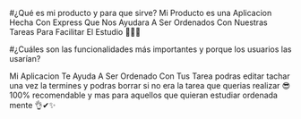 #¿Qué es mi producto y para que sirve?
Mi Producto es una Aplicacion Hecha Con Express Que Nos Ayudara A Ser Ordenados Con  Nuestras Tareas Para Facilitar El Estudio 🐱‍👤👏

#¿Cuáles son las funcionalidades más importantes y porque los usuarios las usarían?

Mi Aplicacion Te Ayuda A Ser Ordenado Con Tus Tarea podras editar tachar una vez la termines y podras borrar si no era la tarea que querias realizar 😎
100% recomendable y mas para aquellos que quieran estudiar ordenada mente 👌✔✨
